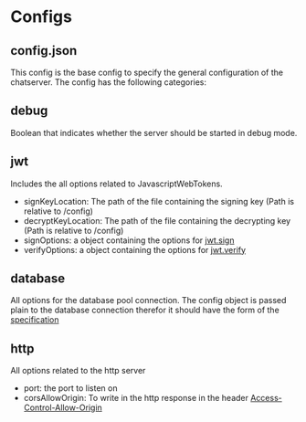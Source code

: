 # Configs
## config.json
This config is the base config to specify the general configuration of the chatserver.
The config has the following categories:
## debug
Boolean that indicates whether the server should be started in debug mode.
## jwt
Includes the all options related to JavascriptWebTokens.

- signKeyLocation: The path of the file containing the signing key (Path is relative to /config)
- decryptKeyLocation: The path of the file containing the decrypting key (Path is relative to /config)
- signOptions: a object containing the options for [jwt.sign](https://github.com/auth0/node-jsonwebtoken#jwtsignpayload-secretorprivatekey-options-callback)
- verifyOptions: a object containing the options for [jwt.verify](https://github.com/auth0/node-jsonwebtoken#jwtverifytoken-secretorpublickey-options-callback)


## database
All options for the database pool connection.
The config object is passed plain to the database connection therefor it should have the form of the [specification](https://github.com/mysqljs/mysql#pool-options)

## http
All options related to the http server

- port: the port to listen on
- corsAllowOrigin: To write in the http response in the header [Access-Control-Allow-Origin](https://developer.mozilla.org/en-US/docs/Web/HTTP/Headers/Access-Control-Allow-Origin)